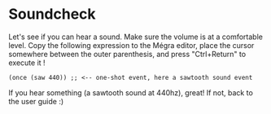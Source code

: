# Soundcheck

Let's see if you can hear a sound. Make sure the volume is at a comfortable level.
Copy the following expression to the Mégra editor, place the cursor somewhere between the outer parenthesis,
and press "Ctrl+Return" to execute it !

```
(once (saw 440)) ;; <-- one-shot event, here a sawtooth sound event
```

If you hear something (a sawtooth sound at 440hz), great! If not, back to the user guide :)
